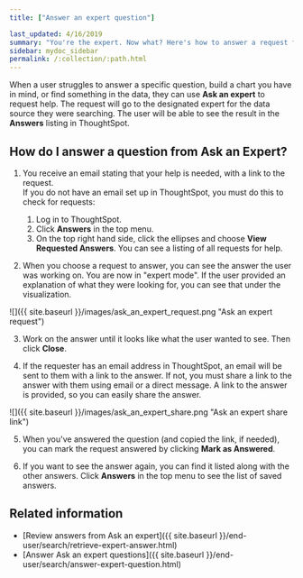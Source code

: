 ```yaml
---
title: ["Answer an expert question"]

last_updated: 4/16/2019
summary: "You're the expert. Now what? Here's how to answer a request from Ask an Expert."
sidebar: mydoc_sidebar
permalink: /:collection/:path.html
---
```


When a user struggles to answer a specific question, build a chart you have in mind, or find something in the data, they can use **Ask an expert** to request help. The request will go to the designated expert for the data source they were searching. The user will be able to see the result in the **Answers** listing in ThoughtSpot.

## How do I answer a question from Ask an Expert?

1. You receive an email stating that your help is needed, with a link to the request.  
   If you do not have an email set up in ThoughtSpot, you must do this to check for requests:
   1. Log in to ThoughtSpot.
   2. Click **Answers** in the top menu.
   3. On the top right hand side, click the ellipses and choose **View Requested Answers**. You can see a listing of all requests for help.

2. When you choose a request to answer, you can see the answer the user was working on. You are now in "expert mode". If the user provided an explanation of what they were looking for, you can see that under the visualization.

 ![]({{ site.baseurl }}/images/ask_an_expert_request.png "Ask an expert request")

3. Work on the answer until it looks like what the user wanted to see. Then click **Close**.

4. If the requester has an email address in ThoughtSpot, an email will be sent to them with a link to the answer. If not, you must share a link to the answer with them using email or a direct message. A link to the answer is provided, so you can easily share the answer.

![]({{ site.baseurl }}/images/ask_an_expert_share.png "Ask an expert share link")

5. When you've answered the question (and copied the link, if needed), you can mark the request answered by clicking **Mark as Answered**.

6. If you want to see the answer again, you can find it listed along with the other answers. Click **Answers** in the top menu to see the list of saved answers.


## Related information

-   [Review answers from Ask an expert]({{ site.baseurl }}/end-user/search/retrieve-expert-answer.html)
-   [Answer Ask an expert questions]({{ site.baseurl }}/end-user/search/answer-expert-question.html)
